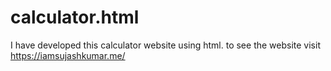 # calculator.html
I have developed this calculator website using html. to see the website visit https://iamsujashkumar.me/

